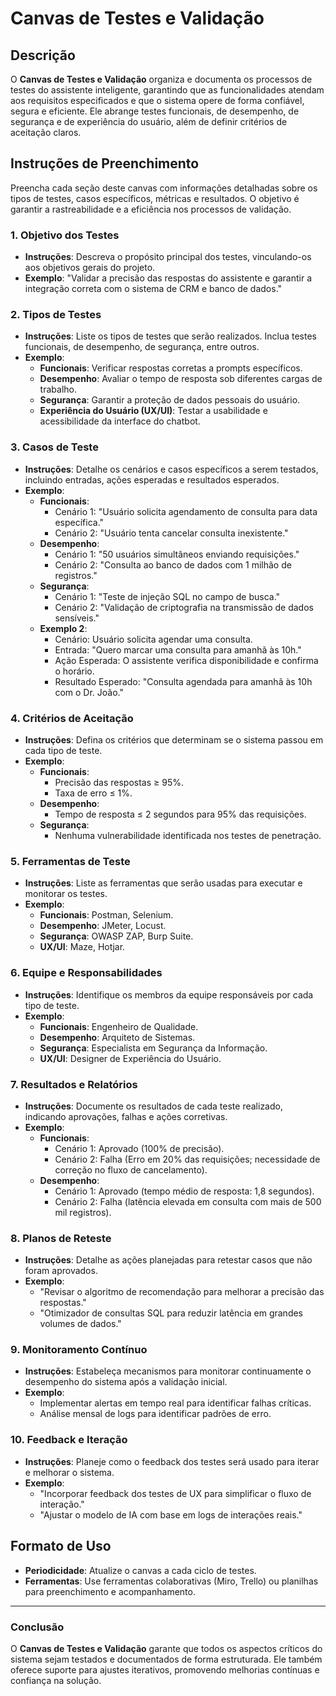 # Canvas de Testes e Validação

## Descrição
O **Canvas de Testes e Validação** organiza e documenta os processos de testes do assistente inteligente, garantindo que as funcionalidades atendam aos requisitos especificados e que o sistema opere de forma confiável, segura e eficiente. Ele abrange testes funcionais, de desempenho, de segurança e de experiência do usuário, além de definir critérios de aceitação claros.

## Instruções de Preenchimento

Preencha cada seção deste canvas com informações detalhadas sobre os tipos de testes, casos específicos, métricas e resultados. O objetivo é garantir a rastreabilidade e a eficiência nos processos de validação.

### 1. Objetivo dos Testes
- **Instruções**: Descreva o propósito principal dos testes, vinculando-os aos objetivos gerais do projeto.
- **Exemplo**: "Validar a precisão das respostas do assistente e garantir a integração correta com o sistema de CRM e banco de dados."

### 2. Tipos de Testes
- **Instruções**: Liste os tipos de testes que serão realizados. Inclua testes funcionais, de desempenho, de segurança, entre outros.
- **Exemplo**:
  - **Funcionais**: Verificar respostas corretas a prompts específicos.
  - **Desempenho**: Avaliar o tempo de resposta sob diferentes cargas de trabalho.
  - **Segurança**: Garantir a proteção de dados pessoais do usuário.
  - **Experiência do Usuário (UX/UI)**: Testar a usabilidade e acessibilidade da interface do chatbot.

### 3. Casos de Teste
- **Instruções**: Detalhe os cenários e casos específicos a serem testados, incluindo entradas, ações esperadas e resultados esperados.
- **Exemplo**:
  - **Funcionais**:
    - Cenário 1: "Usuário solicita agendamento de consulta para data específica."
    - Cenário 2: "Usuário tenta cancelar consulta inexistente."
  - **Desempenho**:
    - Cenário 1: "50 usuários simultâneos enviando requisições."
    - Cenário 2: "Consulta ao banco de dados com 1 milhão de registros."
  - **Segurança**:
    - Cenário 1: "Teste de injeção SQL no campo de busca."
    - Cenário 2: "Validação de criptografia na transmissão de dados sensíveis."
  - **Exemplo 2**:
    - Cenário: Usuário solicita agendar uma consulta.
    - Entrada: "Quero marcar uma consulta para amanhã às 10h."
    - Ação Esperada: O assistente verifica disponibilidade e confirma o horário.
    - Resultado Esperado: "Consulta agendada para amanhã às 10h com o Dr. João."

### 4. Critérios de Aceitação
- **Instruções**: Defina os critérios que determinam se o sistema passou em cada tipo de teste.
- **Exemplo**:
  - **Funcionais**:
    - Precisão das respostas ≥ 95%.
    - Taxa de erro ≤ 1%.
  - **Desempenho**:
    - Tempo de resposta ≤ 2 segundos para 95% das requisições.
  - **Segurança**:
    - Nenhuma vulnerabilidade identificada nos testes de penetração.

### 5. Ferramentas de Teste
- **Instruções**: Liste as ferramentas que serão usadas para executar e monitorar os testes.
- **Exemplo**:
  - **Funcionais**: Postman, Selenium.
  - **Desempenho**: JMeter, Locust.
  - **Segurança**: OWASP ZAP, Burp Suite.
  - **UX/UI**: Maze, Hotjar.

### 6. Equipe e Responsabilidades
- **Instruções**: Identifique os membros da equipe responsáveis por cada tipo de teste.
- **Exemplo**:
  - **Funcionais**: Engenheiro de Qualidade.
  - **Desempenho**: Arquiteto de Sistemas.
  - **Segurança**: Especialista em Segurança da Informação.
  - **UX/UI**: Designer de Experiência do Usuário.

### 7. Resultados e Relatórios
- **Instruções**: Documente os resultados de cada teste realizado, indicando aprovações, falhas e ações corretivas.
- **Exemplo**:
  - **Funcionais**:
    - Cenário 1: Aprovado (100% de precisão).
    - Cenário 2: Falha (Erro em 20% das requisições; necessidade de correção no fluxo de cancelamento).
  - **Desempenho**:
    - Cenário 1: Aprovado (tempo médio de resposta: 1,8 segundos).
    - Cenário 2: Falha (latência elevada em consulta com mais de 500 mil registros).

### 8. Planos de Reteste
- **Instruções**: Detalhe as ações planejadas para retestar casos que não foram aprovados.
- **Exemplo**:
  - "Revisar o algoritmo de recomendação para melhorar a precisão das respostas."
  - "Otimizador de consultas SQL para reduzir latência em grandes volumes de dados."

### 9. Monitoramento Contínuo
- **Instruções**: Estabeleça mecanismos para monitorar continuamente o desempenho do sistema após a validação inicial.
- **Exemplo**:
  - Implementar alertas em tempo real para identificar falhas críticas.
  - Análise mensal de logs para identificar padrões de erro.

### 10. Feedback e Iteração
- **Instruções**: Planeje como o feedback dos testes será usado para iterar e melhorar o sistema.
- **Exemplo**:
  - "Incorporar feedback dos testes de UX para simplificar o fluxo de interação."
  - "Ajustar o modelo de IA com base em logs de interações reais."

## **Formato de Uso**
- **Periodicidade**: Atualize o canvas a cada ciclo de testes.
- **Ferramentas**: Use ferramentas colaborativas (Miro, Trello) ou planilhas para preenchimento e acompanhamento.

---

### Conclusão
O **Canvas de Testes e Validação** garante que todos os aspectos críticos do sistema sejam testados e documentados de forma estruturada. Ele também oferece suporte para ajustes iterativos, promovendo melhorias contínuas e confiança na solução.
